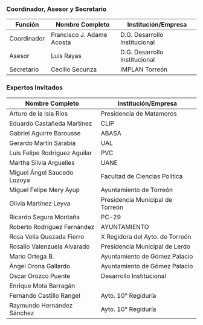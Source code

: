 
### Coordinador, Asesor y Secretario

Función     | Nombre Completo           | Institución/Empresa
------------|---------------------------|--------------------------
Coordinador | Francisco J. Adame Acosta | D.G. Desarrollo Institucional
Asesor      | Luis Rayas                | D.G. Desarrollo Institucional
Secretario  | Cecilio Secunza           | IMPLAN Torreón


### Expertos Invitados

Nombre Completo                  | Institución/Empresa
---------------------------------|-----------------------  
Arturo de la Isla Ríos	         | Presidencia de Matamoros
Eduardo Castañeda Martínez	     | CLIP
Gabriel Aguirre Barousse	     | ABASA
Gerardo Martin Sarabia 	         | UAL
Luis Felipe Rodríguez Aguilar	 | PVC
Martha Silvia Arguelles	         | UANE
Miguel Ángel Saucedo Lozoya	     | Facultad de Ciencias Política
Miguel Felipe Mery Ayup	         | Ayuntamiento de Torreón
Olivia Martínez Leyva	         | Presidencia Municipal de Torreón
Ricardo Segura Montaña	         | PC-29
Roberto Rodríguez Fernández	     | AYUNTAMIENTO 
Rosa Velia Quezada Fierro	     | X Regidora del Ayto. de Torreón
Rosalío Valenzuela Alvarado 	 | Presidencia Municipal de Lerdo
Mario Ortega B.	                 | Ayuntamiento de Gómez Palacio
Ángel Orona Gallardo 	         | Ayuntamiento de Gómez Palacio
Oscar Orozco Puente	             | Desarrollo Institucional
Enrique Mota Barragán	         |
Fernando Castillo Rangel	     | Ayto. 10° Regiduría
Raymundo Hernández Sánchez	     | Ayto. 10° Regiduría
